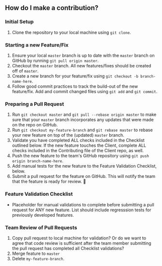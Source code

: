 ## How do I make a contribution?

### Initial Setup

1. Clone the repository to your local machine using `git clone`.

### Starting a new Feature/Fix

1. Ensure your local `master` branch is up to date with the `master` branch on GitHub by running `git pull origin master`.
2. Checkout the `master` branch. All new features/fixes should be created off of `master`.
3. Create a new branch for your feature/fix using `git checkout -b branch-name-here`.
4. Follow good commit practices to track the build-out of the new feature/fix. Add and commit changed files using `git add` and `git commit`.

### Preparing a Pull Request
1. Run `git checkout master` and `git pull --rebase origin master` to make sure that your `master` branch incorporates any updates that were made on the repo on GitHub.
2. Run `git checkout my-feature-branch` and `git rebase master` to rebase your new feature on top of the (updated) `master` branch.
3. Validate you have completed ALL checks included in the Checklist outlined below. If the new feature touches the Client, complete ALL checks included in the Contributing file of the Client repo, as well.
4. Push the new feature to the team's GitHub repository using `git push origin
branch-name-here`.
5. Add manual tests for the new feature to the Feature Validation Checklist, below.
6. Submit a pull request for the feature on GitHub. This will notify the team that the feature is ready for review. :tada:

### Feature Validation Checklist
- Placeholder for manual validations to complete before submitting a pull request for ANY new feature. List should include regresssion tests for previously developed features.

### Team Review of Pull Requests
1. Copy pull request to local machine for validation? Or do we want to agree that code review is sufficient after the team member submitting the pull request has completed all Checklist validations?
2. Merge feature to `master`
3. Delete `my-feature-branch`.
